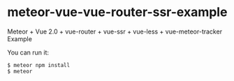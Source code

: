 # meteor-vue-vue-router-ssr-example
Meteor + Vue 2.0 + vue-router + vue-ssr + vue-less + vue-meteor-tracker Example


You can run it:

```
$ meteor npm install
$ meteor
```
